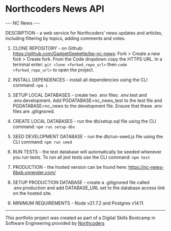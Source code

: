
# Northcoders News API 


--- NC News --- 

DESCRIPTION - a web service for Northcoders’ news updates and articles, including filtering by topics, adding comments and votes.


1) CLONE REPOSITORY - on Github: https://github.com/GadgetGeekette/be-nc-news: Fork > Create a new fork > Create fork. From the Code dropdown copy the HTTPS URL. In a terminal enter: `git clone <forked_repo_url>` then `code <forked_repo_url>` to open the project.

2) INSTALL DEPENDENCES - install all dependencies using the CLI command: `npm i`

3) SETUP LOCAL DATABASES - create two .env files: .env.test and .env.development. Add PGDATABASE=nc_news_test to the test file and PGDATABASE=nc_news to the development file. Ensure that these .env files are .gitignored. 

4) CREATE LOCAL DATABASES - run the db/setup.sql file using the CLI command: `npm run setup-dbs` 

5) SEED DEVELOPMENT DATABASE - run the db/run-seed.js file using the CLI command: `npm run seed` 

6) RUN TESTS - the test database will automatically be seeded whenever you run tests. To run all jest tests use the CLI command: `npm test` 

7) PRODUCTION - the hosted version can be found here: https://nc-news-6bxb.onrender.com/

8) SETUP PRODUCTION DATABASE - create a .gitignored file called .env.production and add DATABASE_URL set to the database access link on the hosted site. 

9) MINIMUM REQUIREMENTS - Node v21.7.2 and Postgres v14.11. 


--------------------------------------------------------- 
 

This portfolio project was created as part of a Digital Skills Bootcamp in Software Engineering provided by [Northcoders](https://northcoders.com/) 